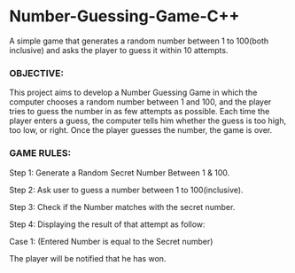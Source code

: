 # Number-Guessing-Game-C++
A simple game that generates a random number between 1 to 100(both inclusive) and asks the player to guess it within 10 attempts.

### OBJECTIVE:
This project aims to develop a Number Guessing Game in which the computer chooses a random number between 1 and 100, and the player tries to guess the number in as few attempts as possible.
Each time the player enters a guess, the computer tells him whether the guess is too high, too low, or right. Once the player guesses the number, the game is over.

### GAME RULES:

Step 1: Generate a Random Secret Number Between 1 & 100.

Step 2: Ask user to guess a number between 1 to 100(inclusive).

Step 3: Check if the Number matches with the secret number.

Step 4: Displaying the result of that attempt as follow:

Case 1: (Entered Number is equal to the Secret number)

The player will be notified that he has won. 
